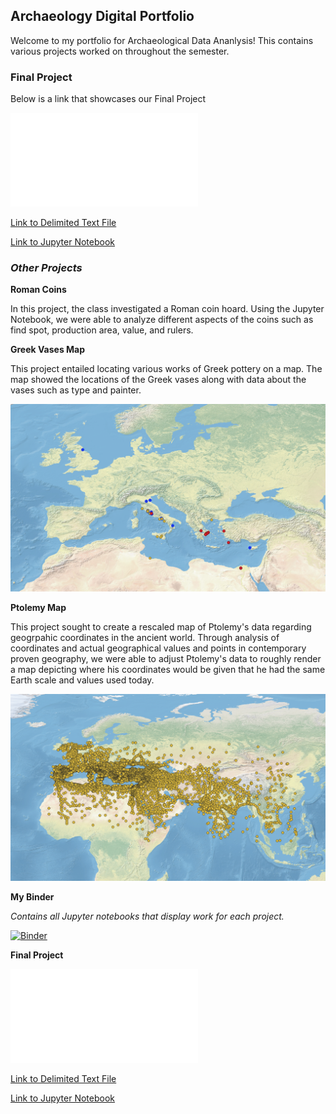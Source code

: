 ## Archaeology Digital Portfolio ##


Welcome to my portfolio for Archaeological Data Ananlysis! This contains various projects worked on throughout the semester. 

### **Final Project** ###

Below is a link that showcases our Final Project

![Topic Modelling Greek Vases](Beazley-Vases-Final-Project.md)

[Link to Delimited Text File](http://shot.holycross.edu/ada-vases.tsv)

[Link to Jupyter Notebook](https://notebooks.gesis.org/binder/jupyter/user/rywynn1220-arch-gital-portfolio-jnikklw4/notebooks/Beazley_Topic_Modeling_Final_Project.ipynb)


### *Other Projects* ###

**Roman Coins**

In this project, the class investigated a Roman coin hoard. Using the Jupyter Notebook, we were able to analyze different aspects of the coins such as find spot, production area, value, and rulers. 

**Greek Vases Map**

This project entailed locating various works of Greek pottery on a map. The map showed the locations of the Greek vases along with data about the vases such as type and painter.

<img src= "https://github.com/RyWynn1220/clas299/blob/master/all_painters_map.png">

**Ptolemy Map**

This project sought to create a rescaled map of Ptolemy's data regarding geogrpahic coordinates in the ancient world. Through analysis of coordinates and actual geographical values and points in contemporary proven geography, we were able to adjust Ptolemy's data to roughly render a map depicting where his coordinates would be given that he had the same Earth scale and values used today.

<img src= "https://github.com/RyWynn1220/clas299/blob/master/ptolemy_rescaled.png">


**My Binder**

*Contains all Jupyter notebooks that display work for each project.*

[![Binder](https://mybinder.org/badge_logo.svg)](https://mybinder.org/v2/gh/RyWynn1220/clas299/master)


**Final Project**

![Topic Modelling Greek Vases](Beazley-Vases-Final-Project.md)




[Link to Delimited Text File](http://shot.holycross.edu/ada-vases.tsv)

[Link to Jupyter Notebook](https://notebooks.gesis.org/binder/jupyter/user/rywynn1220-arch-gital-portfolio-jnikklw4/notebooks/Beazley_Topic_Modeling_Final_Project.ipynb)




